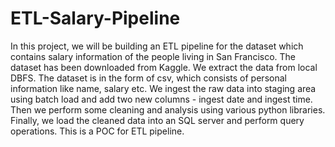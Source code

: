 # ETL-Salary-Pipeline
In this project, we will be building an ETL pipeline for the dataset which contains salary information of the people living in San Francisco. The dataset has been downloaded from Kaggle. We extract the data from local DBFS. The dataset is in the form of csv, which consists of personal information like name, salary etc. 
We ingest the raw data into staging area using batch load and add two new columns - ingest date and ingest time.
Then we perform some cleaning and analysis using various python libraries.
Finally, we load the cleaned data into an SQL server and perform query operations. 
This is a POC for ETL pipeline. 
